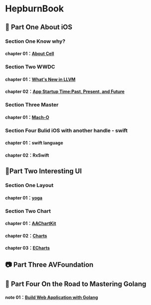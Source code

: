 # HepburnBook

## 🍎 Part One About iOS

### Section One Know why?

#### chapter 01：[About Cell](https://github.com/Yangchengfeng/HepburnBook/blob/master/AboutTableViewCell.md)

### Section Two WWDC

#### chapter 01：[What's New in LLVM](https://github.com/Yangchengfeng/HepburnBook/blob/master/LLVM.md)
#### chapter 02：[App Startup Time:Past, Present, and Future](https://github.com/Yangchengfeng/HepburnBook/blob/master/AppStartupTimePastPresentAndFuture.md)

###  Section Three Master

#### chapter 01：[Mach-O](https://github.com/Yangchengfeng/HepburnBook/blob/master/MachO.md)

###  Section Four Bulid iOS with another handle - swift

#### chapter 01：swift language

#### chapter 02：RxSwift 

## 📏Part Two Interesting UI

### Section One Layout

#### chapter 01：[yoga](https://github.com/Yangchengfeng/HepburnBook/tree/master/HeraYoga)

### Section Two Chart

#### chapter 01：[AAChartKit](https://github.com/Yangchengfeng/HepburnBook/tree/master/HeraChart/HeraChart)

#### chapter 02：[Charts](https://github.com/Yangchengfeng/HepburnBook/blob/master/HeraChart/README.md)

#### chapter 03：[ECharts](https://github.com/Yangchengfeng/HepburnBook/blob/master/HeraChart/README.md)

## 📷 Part Three AVFoundation

## 🐹 Part Four On the Road to Mastering Golang

#### note 01：[Build Web Application with Golang](https://github.com/Yangchengfeng/HepburnBook/blob/master/AfterReading%EF%BC%9ABuildWebApplicationWithGolang.md)

